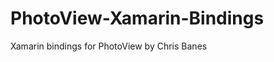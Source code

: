 PhotoView-Xamarin-Bindings
==========================

Xamarin bindings for PhotoView by Chris Banes
